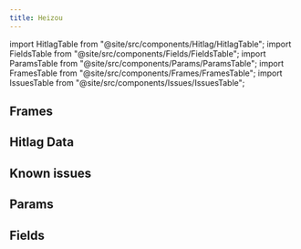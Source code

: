 ```yaml
---
title: Heizou
---
```


import HitlagTable from "@site/src/components/Hitlag/HitlagTable";
import FieldsTable from "@site/src/components/Fields/FieldsTable";
import ParamsTable from "@site/src/components/Params/ParamsTable";
import FramesTable from "@site/src/components/Frames/FramesTable";
import IssuesTable from "@site/src/components/Issues/IssuesTable";

## Frames

<FramesTable character="heizou" />

## Hitlag Data

<HitlagTable character="heizou" />

## Known issues

<IssuesTable character="heizou" />

## Params

<ParamsTable character="heizou" />

## Fields

<FieldsTable character="heizou" />
